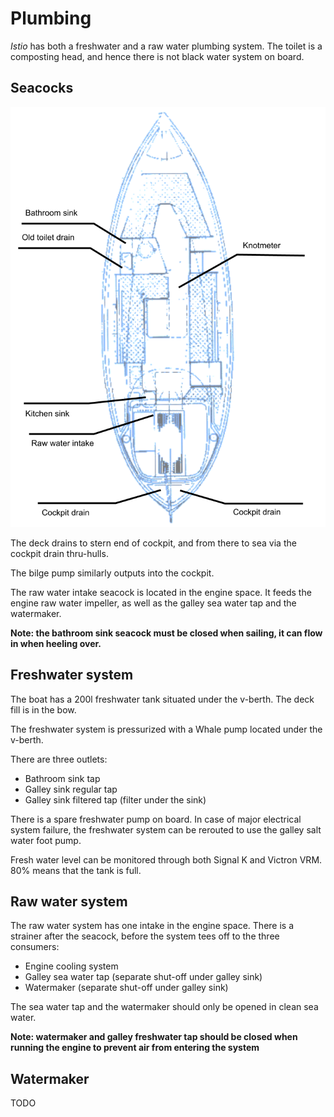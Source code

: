 # Plumbing

_Istio_ has both a freshwater and a raw water plumbing system. The toilet is a composting head, and hence there is not black water system on board.

## Seacocks

![Seacocks diagram](../assets/seacocks.png)

The deck drains to stern end of cockpit, and from there to sea via the cockpit drain thru-hulls.

The bilge pump similarly outputs into the cockpit.

The raw water intake seacock is located in the engine space. It feeds the engine raw water impeller, as well as the galley sea water tap and the watermaker.

**Note: the bathroom sink seacock must be closed when sailing, it can flow in when heeling over.**

## Freshwater system

The boat has a 200l freshwater tank situated under the v-berth. The deck fill is in the bow.

The freshwater system is pressurized with a Whale pump located under the v-berth.

There are three outlets:

* Bathroom sink tap
* Galley sink regular tap
* Galley sink filtered tap (filter under the sink)

There is a spare freshwater pump on board. In case of major electrical system failure, the freshwater system can be rerouted to use the galley salt water foot pump.

Fresh water level can be monitored through both Signal K and Victron VRM. 80% means that the tank is full.

## Raw water system

The raw water system has one intake in the engine space. There is a strainer after the seacock, before the system tees off to the three consumers:

* Engine cooling system
* Galley sea water tap (separate shut-off under galley sink)
* Watermaker (separate shut-off under galley sink)

The sea water tap and the watermaker should only be opened in clean sea water.

**Note: watermaker and galley freshwater tap should be closed when running the engine to prevent air from entering the system**

## Watermaker

TODO
